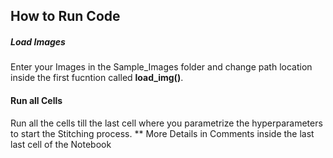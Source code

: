 ## How to Run Code 

##### Load Images
Enter your Images in the Sample_Images folder and change path location inside the first 
fucntion called **load_img()**.

#### Run all Cells
Run all the cells till the last cell where you parametrize the hyperparameters to start
the Stitching process. ** More Details in Comments inside the last last cell of the Notebook